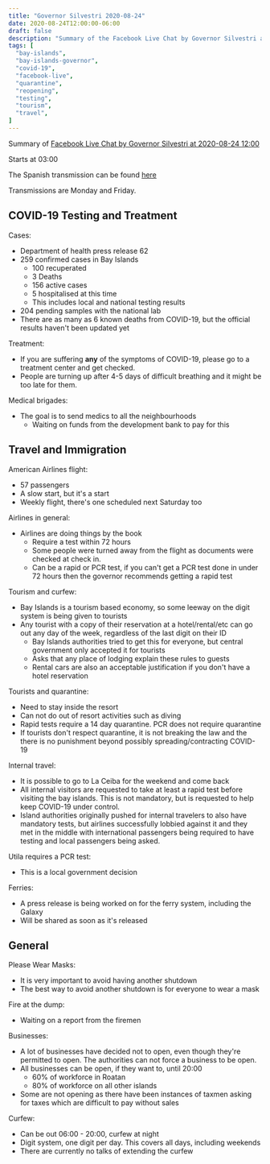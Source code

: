 ```yaml
---
title: "Governor Silvestri 2020-08-24"
date: 2020-08-24T12:00:00-06:00
draft: false
description: "Summary of the Facebook Live Chat by Governor Silvestri at 2020-08-24 11:00"
tags: [
  "bay-islands",
  "bay-islands-governor",
  "covid-19",
  "facebook-live",
  "quarantine",
  "reopening",
  "testing",
  "tourism",
  "travel",
]
---
```


Summary of [Facebook Live Chat by Governor Silvestri at 2020-08-24
12:00](https://www.facebook.com/gobernacionislas/videos/655812911957121/)

Starts at 03:00

The Spanish transmission can be found
[here](https://www.facebook.com/gobernacionislas/videos/327805954939205/)

Transmissions are Monday and Friday.

COVID-19 Testing and Treatment
------------------------------

Cases:
* Department of health press release 62
* 259 confirmed cases in Bay Islands
  * 100 recuperated
  * 3 Deaths
  * 156 active cases
  * 5 hospitalised at this time
  * This includes local and national testing results
* 204 pending samples with the national lab
* There are as many as 6 known deaths from COVID-19, but the official results
  haven't been updated yet

Treatment:
* If you are suffering **any** of the symptoms of COVID-19, please go to a
  treatment center and get checked.
* People are turning up after 4-5 days of difficult breathing and it might be
  too late for them.

Medical brigades:
* The goal is to send medics to all the neighbourhoods
  * Waiting on funds from the development bank to pay for this

Travel and Immigration
----------------------

American Airlines flight:
* 57 passengers
* A slow start, but it's a start
* Weekly flight, there's one scheduled next Saturday too

Airlines in general:
* Airlines are doing things by the book
  * Require a test within 72 hours
  * Some people were turned away from the flight as documents were checked
    at check in.
  * Can be a rapid or PCR test, if you can't get a PCR test done in under 72
    hours then the governor recommends getting a rapid test

Tourism and curfew:
* Bay Islands is a tourism based economy, so some leeway on the digit system is
  being given to tourists
* Any tourist with a copy of their reservation at a hotel/rental/etc can go out
  any day of the week, regardless of the last digit on their ID
  * Bay Islands authorities tried to get this for everyone, but central
    government only accepted it for tourists
  * Asks that any place of lodging explain these rules to guests
  * Rental cars are also an acceptable justification if you don't have a hotel
    reservation

Tourists and quarantine:
* Need to stay inside the resort
* Can not do out of resort activities such as diving
* Rapid tests require a 14 day quarantine. PCR does not require quarantine
* If tourists don't respect quarantine, it is not breaking the law and the
  there is no punishment beyond possibly spreading/contracting COVID-19

Internal travel:
* It is possible to go to La Ceiba for the weekend and come back
* All internal visitors are requested to take at least a rapid test before
  visiting the bay islands. This is not mandatory, but is requested to help
  keep COVID-19 under control.
* Island authorities originally pushed for internal travelers to also have
  mandatory tests, but airlines successfully lobbied against it and they met in
  the middle with international passengers being required to have testing and
  local passengers being asked.

Utila requires a PCR test:
* This is a local government decision

Ferries:
* A press release is being worked on for the ferry system, including the Galaxy
* Will be shared as soon as it's released

General
-------

Please Wear Masks:
* It is very important to avoid having another shutdown
* The best way to avoid another shutdown is for everyone to wear a mask

Fire at the dump:
* Waiting on a report from the firemen

Businesses:
* A lot of businesses have decided not to open, even though they're permitted
  to open. The authorities can not force a business to be open.
* All businesses can be open, if they want to, until 20:00
  * 60% of workforce in Roatan
  * 80% of workforce on all other islands
* Some are not opening as there have been instances of taxmen asking for taxes
  which are difficult to pay without sales

Curfew:
* Can be out 06:00 - 20:00, curfew at night
* Digit system, one digit per day. This covers all days, including weekends
* There are currently no talks of extending the curfew

